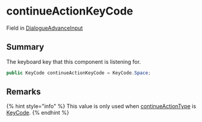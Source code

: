 # continueActionKeyCode

Field in [DialogueAdvanceInput](./)

## Summary

The keyboard key that this component is listening for.

```csharp
public KeyCode continueActionKeyCode = KeyCode.Space;
```

## Remarks

{% hint style="info" %}
This value is only used when [continueActionType](yarn.unity.dialogueadvanceinput.continueactiontype-2.md) is [KeyCode](yarn.unity.dialogueadvanceinput.continueactiontype-1/yarn.unity.dialogueadvanceinput.continueactiontype.keycode.md).
{% endhint %}
